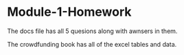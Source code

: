 # Module-1-Homework

The docs file has all 5 quesions along with awnsers in them.

The crowdfunding book has all of the excel tables and data.
